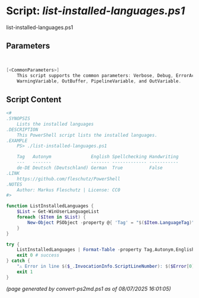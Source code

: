 Script: *list-installed-languages.ps1*
========================

list-installed-languages.ps1 


Parameters
----------
```powershell


[<CommonParameters>]
    This script supports the common parameters: Verbose, Debug, ErrorAction, ErrorVariable, WarningAction, 
    WarningVariable, OutBuffer, PipelineVariable, and OutVariable.
```

Script Content
--------------
```powershell
<#
.SYNOPSIS
	Lists the installed languages
.DESCRIPTION
	This PowerShell script lists the installed languages.
.EXAMPLE
	PS> ./list-installed-languages.ps1

	Tag   Autonym               English Spellchecking Handwriting
	---   -------               ------- ------------- -----------
	de-DE Deutsch (Deutschland) German  True          False
.LINK
	https://github.com/fleschutz/PowerShell
.NOTES
	Author: Markus Fleschutz | License: CC0
#>

function ListInstalledLanguages { 
	$List = Get-WinUserLanguageList
	foreach ($Item in $List) {
		New-Object PSObject -property @{ 'Tag' = "$($Item.LanguageTag)"; 'Autonym' = "$($Item.Autonym)"; 'English' = "$($Item.EnglishName)"; 'Spellchecking' = "$($Item.Spellchecking)"; 'Handwriting' = "$($Item.Handwriting)" }
	}
}

try {
	ListInstalledLanguages | Format-Table -property Tag,Autonym,English,Spellchecking,Handwriting
	exit 0 # success
} catch {
	"⚠️ Error in line $($_.InvocationInfo.ScriptLineNumber): $($Error[0])"
	exit 1
}
```

*(page generated by convert-ps2md.ps1 as of 08/07/2025 16:01:05)*
